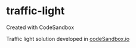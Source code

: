 # traffic-light
Created with CodeSandbox

Traffic light solution developed in <a href="http://codeSandbox.io">codeSandbox.io</a>
